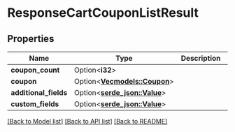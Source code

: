 # ResponseCartCouponListResult

## Properties

Name | Type | Description | Notes
------------ | ------------- | ------------- | -------------
**coupon_count** | Option<**i32**> |  | [optional]
**coupon** | Option<[**Vec<models::Coupon>**](Coupon.md)> |  | [optional]
**additional_fields** | Option<[**serde_json::Value**](.md)> |  | [optional]
**custom_fields** | Option<[**serde_json::Value**](.md)> |  | [optional]

[[Back to Model list]](../README.md#documentation-for-models) [[Back to API list]](../README.md#documentation-for-api-endpoints) [[Back to README]](../README.md)


